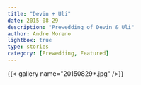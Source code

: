 ```yaml
---
title: "Devin + Uli"
date: 2015-08-29
description: "Prewedding of Devin & Uli"
author: Andre Moreno
lightbox: true
type: stories
category: [Prewedding, Featured]
---
```


{{< gallery name="20150829*.jpg" />}}